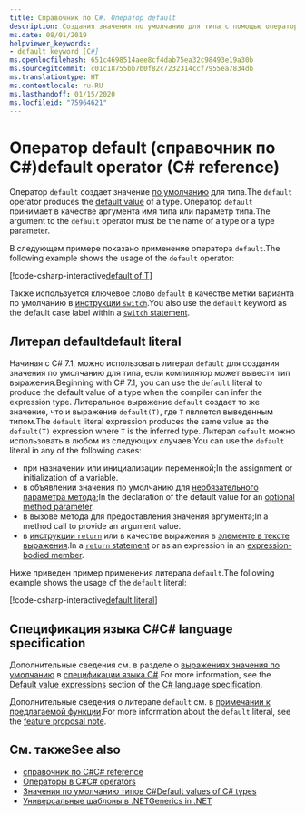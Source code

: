 ```yaml
---
title: Справочник по C#. Оператор default
description: Создания значения по умолчанию для типа с помощью оператора default
ms.date: 08/01/2019
helpviewer_keywords:
- default keyword [C#]
ms.openlocfilehash: 651c4698514aee8cf4dab75ea32c98493e19a30b
ms.sourcegitcommit: c01c18755bb7b0f82c7232314ccf7955ea7834db
ms.translationtype: HT
ms.contentlocale: ru-RU
ms.lasthandoff: 01/15/2020
ms.locfileid: "75964621"
---
```

# <a name="default-operator-c-reference"></a><span data-ttu-id="3a830-103">Оператор default (справочник по C#)</span><span class="sxs-lookup"><span data-stu-id="3a830-103">default operator (C# reference)</span></span>

<span data-ttu-id="3a830-104">Оператор `default` создает значение [по умолчанию](../builtin-types/default-values.md) для типа.</span><span class="sxs-lookup"><span data-stu-id="3a830-104">The `default` operator produces the [default value](../builtin-types/default-values.md) of a type.</span></span> <span data-ttu-id="3a830-105">Оператор `default` принимает в качестве аргумента имя типа или параметр типа.</span><span class="sxs-lookup"><span data-stu-id="3a830-105">The argument to the `default` operator must be the name of a type or a type parameter.</span></span>

<span data-ttu-id="3a830-106">В следующем примере показано применение оператора `default`.</span><span class="sxs-lookup"><span data-stu-id="3a830-106">The following example shows the usage of the `default` operator:</span></span>

[!code-csharp-interactive[default of T](~/samples/csharp/language-reference/operators/DefaultOperator.cs#WithOperand)]

<span data-ttu-id="3a830-107">Также используется ключевое слово `default` в качестве метки варианта по умолчанию в [инструкции `switch`](../keywords/switch.md).</span><span class="sxs-lookup"><span data-stu-id="3a830-107">You also use the `default` keyword as the default case label within a [`switch` statement](../keywords/switch.md).</span></span>

## <a name="default-literal"></a><span data-ttu-id="3a830-108">Литерал default</span><span class="sxs-lookup"><span data-stu-id="3a830-108">default literal</span></span>

<span data-ttu-id="3a830-109">Начиная с C# 7.1, можно использовать литерал `default` для создания значения по умолчанию для типа, если компилятор может вывести тип выражения.</span><span class="sxs-lookup"><span data-stu-id="3a830-109">Beginning with C# 7.1, you can use the `default` literal to produce the default value of a type when the compiler can infer the expression type.</span></span> <span data-ttu-id="3a830-110">Литеральное выражение `default` создает то же значение, что и выражение `default(T)`, где `T` является выведенным типом.</span><span class="sxs-lookup"><span data-stu-id="3a830-110">The `default` literal expression produces the same value as the `default(T)` expression where `T` is the inferred type.</span></span> <span data-ttu-id="3a830-111">Литерал `default` можно использовать в любом из следующих случаев:</span><span class="sxs-lookup"><span data-stu-id="3a830-111">You can use the `default` literal in any of the following cases:</span></span>

- <span data-ttu-id="3a830-112">при назначении или инициализации переменной;</span><span class="sxs-lookup"><span data-stu-id="3a830-112">In the assignment or initialization of a variable.</span></span>
- <span data-ttu-id="3a830-113">в объявлении значения по умолчанию для [необязательного параметра метода](../../methods.md#optional-parameters-and-arguments);</span><span class="sxs-lookup"><span data-stu-id="3a830-113">In the declaration of the default value for an [optional method parameter](../../methods.md#optional-parameters-and-arguments).</span></span>
- <span data-ttu-id="3a830-114">в вызове метода для предоставления значения аргумента;</span><span class="sxs-lookup"><span data-stu-id="3a830-114">In a method call to provide an argument value.</span></span>
- <span data-ttu-id="3a830-115">в [инструкции `return`](../keywords/return.md) или в качестве выражения в [элементе в тексте выражения](../../programming-guide/statements-expressions-operators/expression-bodied-members.md).</span><span class="sxs-lookup"><span data-stu-id="3a830-115">In a [`return` statement](../keywords/return.md) or as an expression in an [expression-bodied member](../../programming-guide/statements-expressions-operators/expression-bodied-members.md).</span></span>

<span data-ttu-id="3a830-116">Ниже приведен пример применения литерала `default`.</span><span class="sxs-lookup"><span data-stu-id="3a830-116">The following example shows the usage of the `default` literal:</span></span>

[!code-csharp-interactive[default literal](~/samples/csharp/language-reference/operators/DefaultOperator.cs#DefaultLiteral)]

## <a name="c-language-specification"></a><span data-ttu-id="3a830-117">Спецификация языка C#</span><span class="sxs-lookup"><span data-stu-id="3a830-117">C# language specification</span></span>

<span data-ttu-id="3a830-118">Дополнительные сведения см. в разделе о [выражениях значения по умолчанию](~/_csharplang/spec/expressions.md#default-value-expressions) в [спецификации языка C#](~/_csharplang/spec/introduction.md).</span><span class="sxs-lookup"><span data-stu-id="3a830-118">For more information, see the [Default value expressions](~/_csharplang/spec/expressions.md#default-value-expressions) section of the [C# language specification](~/_csharplang/spec/introduction.md).</span></span>

<span data-ttu-id="3a830-119">Дополнительные сведения о литерале `default` см. в [примечании к предлагаемой функции](~/_csharplang/proposals/csharp-7.1/target-typed-default.md).</span><span class="sxs-lookup"><span data-stu-id="3a830-119">For more information about the `default` literal, see the [feature proposal note](~/_csharplang/proposals/csharp-7.1/target-typed-default.md).</span></span>

## <a name="see-also"></a><span data-ttu-id="3a830-120">См. также</span><span class="sxs-lookup"><span data-stu-id="3a830-120">See also</span></span>

- [<span data-ttu-id="3a830-121">справочник по C#</span><span class="sxs-lookup"><span data-stu-id="3a830-121">C# reference</span></span>](../index.md)
- [<span data-ttu-id="3a830-122">Операторы в C#</span><span class="sxs-lookup"><span data-stu-id="3a830-122">C# operators</span></span>](index.md)
- [<span data-ttu-id="3a830-123">Значения по умолчанию типов C#</span><span class="sxs-lookup"><span data-stu-id="3a830-123">Default values of C# types</span></span>](../builtin-types/default-values.md)
- [<span data-ttu-id="3a830-124">Универсальные шаблоны в .NET</span><span class="sxs-lookup"><span data-stu-id="3a830-124">Generics in .NET</span></span>](../../../standard/generics/index.md)
